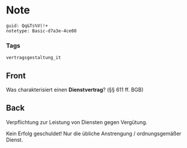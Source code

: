# Note
```
guid: Qq&Ts%V(!+
notetype: Basic-d7a3e-4ce08
```

### Tags
```
vertragsgestaltung_it
```

## Front
Was charakterisiert einen <b>Dienstvertrag</b>? (§§ 611 ff. BGB)

## Back
Verpflichtung zur Leistung von Diensten gegen Vergütung.
<div>
  Kein Erfolg geschuldet! Nur die übliche Anstrengung /
  ordnungsgemäßer Dienst.
</div>
